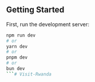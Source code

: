 ## Getting Started

First, run the development server:

```bash
npm run dev
# or
yarn dev
# or
pnpm dev
# or
bun dev
```# Visit-Rwanda
